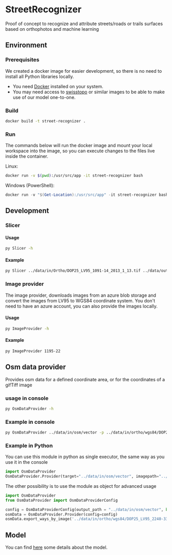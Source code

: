 # StreetRecognizer
Proof of concept to recognize and attribute streets/roads or trails surfaces based on orthophotos and machine learning

## Environment

### Prerequisites

We created a docker image for easier development, so there is no need to install all Python libraries locally. 
- You need [Docker](https://www.docker.com/) installed on your system. 
- You may need access to [swisstopo](https://www.swisstopo.admin.ch/) or similar images to be able to make use of our model one-to-one. 

### Build

```bash
docker build -t street-recognizer .
```

### Run

The commands below will run the docker image and mount your local workspace into the image, so you can execute changes to the files live inside the container.

Linux:

```bash
docker run -v $(pwd):/usr/src/app -it street-recognizer bash
```

Windows (PowerShell):

```powershell
docker run -v "$(Get-Location):/usr/src/app" -it street-recognizer bash
```

## Development

### Slicer

#### Usage

```bash
py Slicer -h
```

#### Example

```bash
py Slicer ../data/in/Ortho/DOP25_LV95_1091-14_2013_1_13.tif ../data/out
```

### Image provider
The image provider, downloads images from an azure blob storage and convert the images from LV95 to WGS84 coordinate system. You don't need to have an azure account, you can also provide the images locally.

#### Usage
```bash
py ImageProvider -h
```

#### Example
```bash
py ImageProvider 1195-22
```

## Osm data provider
Provides osm data for a defined coordinate area, or for the coordinates of a gifTiff image

### usage in console
```bash
py OsmDataProvider -h
```

### Example in console
```bash
py OsmDataProvider ../data/in/osm/vector -p ../data/in/ortho/wgs84/DOP25_LV95_2240-33_2015_1_15.tif
```

### Example in Python

You can use this module in python as single executor, the same way as you use it in the console
```python
import OsmDataProvider
OsmDataProvider.Provider(target="../data/in/osm/vector", imagepath="../data/in/ortho/wgs84/DOP25_LV95_2240-33_2015_1_15.tif")
```

The other possibility is to use the module as object for advanced usage
```python
import OsmDataProvider
from OsmDataProvider import OsmDataProviderConfig

config = OsmDataProviderConfig(output_path = "../data/in/osm/vector", buffer={})
osmData = OsmDataProvider.Provider(config=config)
osmData.export_ways_by_image('../data/in/ortho/wgs84/DOP25_LV95_2240-33_2015_1_15.tif')

```

## Model
You can find [here](model.md) some details about the model.
